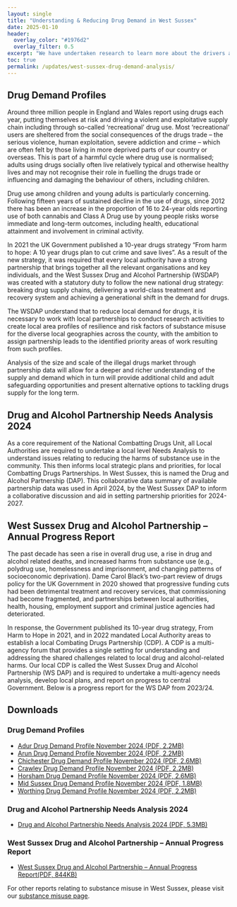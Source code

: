 ```yaml
---
layout: single
title: "Understanding & Reducing Drug Demand in West Sussex"
date: 2025-01-10
header:
  overlay_color: "#1976d2"
  overlay_filter: 0.5
excerpt: "We have undertaken research to learn more about the drivers and implications of drug demand in West Sussex."
toc: true
permalink: /updates/west-sussex-drug-demand-analysis/
---
```


## Drug Demand Profiles

Around three million people in England and Wales report using drugs each year, putting themselves at risk and driving a violent and exploitative supply chain including through so-called ‘recreational’ drug use. Most ‘recreational’ users are sheltered from the social consequences of the drugs trade – the serious violence, human exploitation, severe addiction and crime – which are often felt by those living in more deprived parts of our country or overseas. This is part of a harmful cycle where drug use is normalised; adults using drugs socially often live relatively typical and otherwise healthy lives and may not recognise their role in fuelling the drugs trade or influencing and damaging the behaviour of others, including children.

Drug use among children and young adults is particularly concerning. Following fifteen years of sustained decline in the use of drugs, since 2012 there has been an increase in the proportion of 16 to 24-year olds reporting use of both cannabis and Class A Drug use by young people risks worse immediate and long-term outcomes, including health, educational attainment and involvement in criminal activity.

In 2021 the UK Government published a 10-year drugs strategy “From harm to hope: A 10 year drugs plan to cut crime and save lives”. As a result of the new strategy, it was required that every local authority have a strong partnership that brings together all the relevant organisations and key individuals, and the West Sussex Drug and Alcohol Partnership (WSDAP) was created with a statutory duty to follow the new national drug strategy: breaking drug supply chains, delivering a world-class treatment and recovery system and achieving a generational shift in the demand for drugs. 

The WSDAP understand that to reduce local demand for drugs, it is necessary to work with local partnerships to conduct research activities to create local area profiles of resilience and risk factors of substance misuse for the diverse local geographies across the county, with the ambition to assign partnership leads to the identified priority areas of work resulting from such profiles.

Analysis of the size and scale of the illegal drugs market through partnership data will allow for a deeper and richer understanding of the supply and demand which in turn will provide additional child and adult safeguarding opportunities and present alternative options to tackling drugs supply for the long term.

## Drug and Alcohol Partnership Needs Analysis 2024

As a core requirement of the National Combatting Drugs Unit, all Local Authorities are required to undertake a local level Needs Analysis to understand issues relating to reducing the harms of substance use in the community. This then informs local strategic plans and priorities, for local Combatting Drugs Partnerships. In West Sussex, this is named the Drug and Alcohol Partnership (DAP).  This collaborative data summary of available partnership data was used in April 2024, by the West Sussex DAP to inform a collaborative discussion and aid in setting partnership priorities for 2024-2027.

## West Sussex Drug and Alcohol Partnership – Annual Progress Report

The past decade has seen a rise in overall drug use, a rise in drug and alcohol related deaths, and increased harms from substance use (e.g., polydrug use, homelessness and imprisonment, and changing patterns of socioeconomic deprivation). Dame Carol Black’s two-part review of drugs policy for the UK Government in 2020 showed that progressive funding cuts had been detrimental treatment and recovery services, that commissioning had become fragmented, and partnerships between local authorities, health, housing, employment support and criminal justice agencies had deteriorated. 

In response, the Government published its 10-year drug strategy, From Harm to Hope in 2021, and in 2022 mandated Local Authority areas to establish a local Combating Drugs Partnership (CDP). A CDP is a multi-agency forum that provides a single setting for understanding and addressing the shared challenges related to local drug and alcohol-related harms. Our local CDP is called the West Sussex Drug and Alcohol Partnership (WS DAP) and is required to undertake a multi-agency needs analysis, develop local plans, and report on progress to central Government. Below is a progress report for the WS DAP from 2023/24.

## Downloads
### Drug Demand Profiles
+ [Adur Drug Demand Profile November 2024 (PDF, 2.2MB)](/assets/living-well/Adur_Drug_Demand_Profile_November_2024.pdf)
+ [Arun Drug Demand Profile November 2024 (PDF, 2.2MB)](/assets/living-well/Arun_Drug_Demand_Profile_November_2024.pdf)
+ [Chichester Drug Demand Profile November 2024 (PDF, 2.6MB)](/assets/living-well/Chichester_Drug_Demand_Profile_November_2024.pdf)
+ [Crawley Drug Demand Profile November 2024 (PDF, 2.2MB)](/assets/living-well/Crawley_Drug_Demand_Profile_November_2024.pdf)
+ [Horsham Drug Demand Profile November 2024 (PDF, 2.6MB)](/assets/living-well/Horsham_Drug_Demand_Profile_November_2024.pdf)
+ [Mid Sussex Drug Demand Profile November 2024 (PDF, 1.8MB)](/assets/living-well/Mid_Sussex_Drug_Demand_Profile_November_2024.pdf)
+ [Worthing Drug Demand Profile November 2024 (PDF, 2.2MB)](/assets/living-well/Worthing_Drug_Demand_Profile_November_2024.pdf)

### Drug and Alcohol Partnership Needs Analysis 2024
+ [Drug and Alcohol Partnership Needs Analysis 2024 (PDF, 5.3MB)](/assets/living-well/Drug_and_Alcohol_Partnership_-_Needs_Analysis_2024_-_Final.pdf)

### West Sussex Drug and Alcohol Partnership – Annual Progress Report
+ [West Sussex Drug and Alcohol Partnership – Annual Progress Report(PDF, 844KB)](/assets/living-well/West_Sussex_Drug_and_Alcohol_Partnership_-_Annual_Progress_Report_-_October_2024.pdf)

For other reports relating to substance misuse in West Sussex, please visit our [substance misuse page](/reports/subject-specific-needs-assessments/substance-misuse/). 


